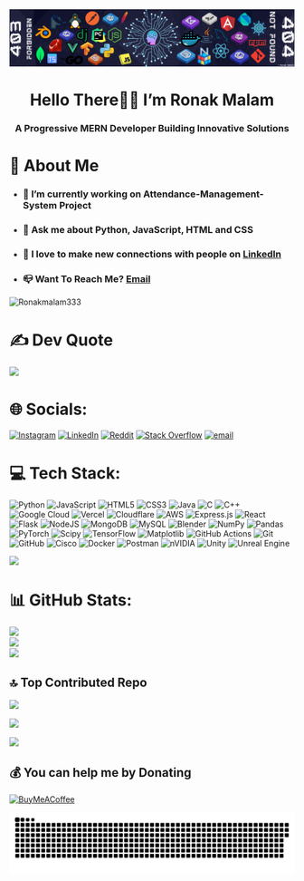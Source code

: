 ﻿<img src="./assests//Banner.png"/>
<h1 align="center">Hello There👋🏻 I’m Ronak Malam</h1>
<h3 align="center">A Progressive MERN Developer Building Innovative Solutions</h3>

# 📝 About Me

- <h3>🔭 I’m currently working on Attendance-Management-System Project</h3>
- <h3>💬 Ask me about Python, JavaScript, HTML and CSS</h3>
- <h3>👯 I love to make new connections with people on <a href="https://www.linkedin.com/in/ronak-malam/">LinkedIn</a></h3>
- <h3>📪 Want To Reach Me? <a href="mailto:itzronakmalam94@gmail.com">Email</a></h3>


<p align="left"> <img src="https://komarev.com/ghpvc/?username=Ronakmalam333&label=Profile%20views&color=0e75b6&style=flat" alt="Ronakmalam333" /> </p>

# ✍️  Dev Quote
![](https://quotes-github-readme.vercel.app/api?type=horizontal&theme=tokyonight)

# 🌐 Socials:
[![Instagram](https://img.shields.io/badge/Instagram-%23E4405F.svg?logo=Instagram&logoColor=white)](https://instagram.com/thelifeof.maxx) [![LinkedIn](https://img.shields.io/badge/LinkedIn-%230077B5.svg?logo=linkedin&logoColor=white)](https://linkedin.com/in/ronak-malam) [![Reddit](https://img.shields.io/badge/Reddit-%23FF4500.svg?logo=Reddit&logoColor=white)](https://reddit.com/user/Itzz-Maxx-333) [![Stack Overflow](https://img.shields.io/badge/-Stackoverflow-FE7A16?logo=stack-overflow&logoColor=white)](https://stackoverflow.com/users/29850084) [![email](https://img.shields.io/badge/Email-D14836?logo=gmail&logoColor=white)](mailto:itzronakmalam94@gmail.com) 




# 💻 Tech Stack:
![Python](https://img.shields.io/badge/python-3670A0?style=for-the-badge&logo=python&logoColor=ffdd54) ![JavaScript](https://img.shields.io/badge/javascript-%23323330.svg?style=for-the-badge&logo=javascript&logoColor=%23F7DF1E) ![HTML5](https://img.shields.io/badge/html5-%23E34F26.svg?style=for-the-badge&logo=html5&logoColor=white) ![CSS3](https://img.shields.io/badge/css3-%231572B6.svg?style=for-the-badge&logo=css3&logoColor=white) ![Java](https://img.shields.io/badge/java-%23ED8B00.svg?style=for-the-badge&logo=openjdk&logoColor=white) ![C](https://img.shields.io/badge/c-%2300599C.svg?style=for-the-badge&logo=c&logoColor=white) ![C++](https://img.shields.io/badge/c++-%2300599C.svg?style=for-the-badge&logo=c%2B%2B&logoColor=white) ![Google Cloud](https://img.shields.io/badge/GoogleCloud-%234285F4.svg?style=for-the-badge&logo=google-cloud&logoColor=white) ![Vercel](https://img.shields.io/badge/vercel-%23000000.svg?style=for-the-badge&logo=vercel&logoColor=white) ![Cloudflare](https://img.shields.io/badge/Cloudflare-F38020?style=for-the-badge&logo=Cloudflare&logoColor=white) ![AWS](https://img.shields.io/badge/AWS-%23FF9900.svg?style=for-the-badge&logo=amazon-aws&logoColor=white) ![Express.js](https://img.shields.io/badge/express.js-%23404d59.svg?style=for-the-badge&logo=express&logoColor=%2361DAFB) ![React](https://img.shields.io/badge/react-%2320232a.svg?style=for-the-badge&logo=react&logoColor=%2361DAFB) ![Flask](https://img.shields.io/badge/flask-%23000.svg?style=for-the-badge&logo=flask&logoColor=white) ![NodeJS](https://img.shields.io/badge/node.js-6DA55F?style=for-the-badge&logo=node.js&logoColor=white) ![MongoDB](https://img.shields.io/badge/MongoDB-%234ea94b.svg?style=for-the-badge&logo=mongodb&logoColor=white) ![MySQL](https://img.shields.io/badge/mysql-4479A1.svg?style=for-the-badge&logo=mysql&logoColor=white) ![Blender](https://img.shields.io/badge/blender-%23F5792A.svg?style=for-the-badge&logo=blender&logoColor=white) ![NumPy](https://img.shields.io/badge/numpy-%23013243.svg?style=for-the-badge&logo=numpy&logoColor=white) ![Pandas](https://img.shields.io/badge/pandas-%23150458.svg?style=for-the-badge&logo=pandas&logoColor=white) ![PyTorch](https://img.shields.io/badge/PyTorch-%23EE4C2C.svg?style=for-the-badge&logo=PyTorch&logoColor=white) ![Scipy](https://img.shields.io/badge/SciPy-%230C55A5.svg?style=for-the-badge&logo=scipy&logoColor=%white) ![TensorFlow](https://img.shields.io/badge/TensorFlow-%23FF6F00.svg?style=for-the-badge&logo=TensorFlow&logoColor=white) ![Matplotlib](https://img.shields.io/badge/Matplotlib-%23ffffff.svg?style=for-the-badge&logo=Matplotlib&logoColor=black) ![GitHub Actions](https://img.shields.io/badge/github%20actions-%232671E5.svg?style=for-the-badge&logo=githubactions&logoColor=white) ![Git](https://img.shields.io/badge/git-%23F05033.svg?style=for-the-badge&logo=git&logoColor=white) ![GitHub](https://img.shields.io/badge/github-%23121011.svg?style=for-the-badge&logo=github&logoColor=white) ![Cisco](https://img.shields.io/badge/cisco-%23049fd9.svg?style=for-the-badge&logo=cisco&logoColor=black) ![Docker](https://img.shields.io/badge/docker-%230db7ed.svg?style=for-the-badge&logo=docker&logoColor=white) ![Postman](https://img.shields.io/badge/Postman-FF6C37?style=for-the-badge&logo=postman&logoColor=white) ![nVIDIA](https://img.shields.io/badge/nVIDIA-%2376B900.svg?style=for-the-badge&logo=nVIDIA&logoColor=white) ![Unity](https://img.shields.io/badge/unity-%23000000.svg?style=for-the-badge&logo=unity&logoColor=white) ![Unreal Engine](https://img.shields.io/badge/unrealengine-%23313131.svg?style=for-the-badge&logo=unrealengine&logoColor=white)

<img src="https://user-images.githubusercontent.com/74038190/212284115-f47cd8ff-2ffb-4b04-b5bf-4d1c14c0247f.gif"/>


# 📊 GitHub Stats:
![](https://github-readme-stats.vercel.app/api?username=Ronakmalam333&theme=dark&hide_border=false&include_all_commits=true&count_private=true)<br/>
![](https://nirzak-streak-stats.vercel.app/?user=Ronakmalam333&theme=dark&hide_border=false)<br/>
![](https://github-readme-stats.vercel.app/api/top-langs/?username=Ronakmalam333&theme=dark&hide_border=false&include_all_commits=true&count_private=true&layout=compact)

## 🔝 Top Contributed Repo
![](https://github-contributor-stats.vercel.app/api?username=Ronakmalam333&limit=5&theme=holi&combine_all_yearly_contributions=true)

<img src="https://user-images.githubusercontent.com/74038190/212284115-f47cd8ff-2ffb-4b04-b5bf-4d1c14c0247f.gif"/>

[![](https://visitcount.itsvg.in/api?id=Ronakmalam333&icon=10&color=13)](https://visitcount.itsvg.in)



  ## 💰 You can help me by Donating
  [![BuyMeACoffee](https://img.shields.io/badge/Buy%20Me%20a%20Coffee-ffdd00?style=for-the-badge&logo=buy-me-a-coffee&logoColor=black)](https://buymeacoffee.com/ronakmalam) 


<picture>
  <source media="(prefers-color-scheme: dark)" srcset="https://raw.githubusercontent.com/Ronakmalam333/Ronakmalam333/output/github-snake-dark.svg" />
  <source media="(prefers-color-scheme: light)" srcset="https://raw.githubusercontent.com/Ronakmalam333/Ronakmalam333/output/github-snake.svg" />
  <img alt="github-snake" src="https://raw.githubusercontent.com/Ronakmalam333/Ronakmalam333/output/github-snake.svg" />
</picture>
